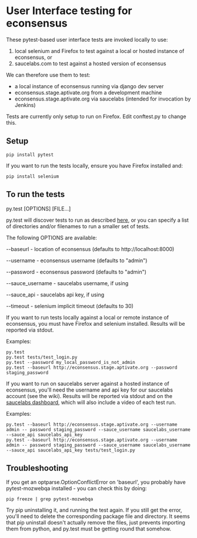User Interface testing for econsensus
=====================================
These pytest-based user interface tests are invoked locally to use:

1. local selenium and Firefox to test against a local or hosted instance of 
econsensus, or 
1. saucelabs.com to test against a hosted version of econsensus 

We can therefore use them to test:
* a local instance of econsensus running via django dev server
* econsensus.stage.aptivate.org from a development machine
* econsensus.stage.aptivate.org via saucelabs (intended for
invocation by Jenkins)

Tests are currently only setup to run on Firefox. Edit conftest.py to change
this.

Setup
-----

    pip install pytest

If you want to run the tests locally, ensure you have Firefox installed and:

    pip install selenium

To run the tests
----------------

py.test [OPTIONS] [FILE...]

py.test will discover tests to run as described [here](
http://pytest.org/latest/goodpractises.html#test-discovery), or you can 
specify a list of directories and/or filenames to run a smaller set of tests.

The following OPTIONS are available:

--baseurl - location of econsensus (defaults to http://localhost:8000)

--username - econsensus username (defaults to "admin")

--password - econsensus password (defaults to "admin")

--sauce_username - saucelabs username, if using

--sauce_api - saucelabs api key, if using

--timeout - selenium implicit timeout (defaults to 30)

If you want to run tests locally against a local or remote instance of 
econsensus, you must have Firefox and selenium installed. Results will be 
reported via stdout.

Examples:

    py.test
    py.test tests/test_login.py
    py.test --password my_local_password_is_not_admin
    py.test --baseurl http://econsensus.stage.aptivate.org --password staging_password

If you want to run on saucelabs server against a hosted instance of econsensus, you'll need 
the username and api key for our saucelabs account (see the wiki). Results will 
be reported via stdout and on the [saucelabs dashboard](https://saucelabs.com/login), 
which will also include a video of each test run.

Examples:

    py.test --baseurl http://econsensus.stage.aptivate.org --username admin -- password staging_password --sauce_username saucelabs_username --sauce_api saucelabs_api_key
    py.test --baseurl http://econsensus.stage.aptivate.org --username admin -- password staging_password --sauce_username saucelabs_username --sauce_api saucelabs_api_key tests/test_login.py


Troubleshooting
---------------

If you get an optparse.OptionConflictError on 'baseurl', you probably have 
pytest-mozwebqa installed - you can check this by doing:

    pip freeze | grep pytest-mozwebqa

Try pip uninstalling it, and running the test again. If you still get the error, 
you'll need to delete the corresponding package file and directory. It seems 
that pip uninstall doesn't actually remove the files, just prevents importing 
them from python, and py.test must be getting round that somehow.
